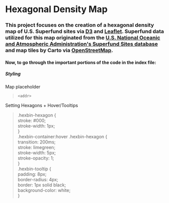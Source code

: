 # Hexagonal Density Map

### This project focuses on the creation of a hexagonal density map of U.S. Superfund sites via <a href="https://d3js.org/">D3</a> and <a href="https://leafletjs.com/">Leaflet</a>. Superfund data utilized for this map originated from the <a href="https://data.noaa.gov/dataset/dataset/superfund-sites">U.S. National Oceanic and Atmospheric Administration's Superfund Sites database</a> and map tiles by Carto via <a href="http://openstreetmap.org/copyright">OpenStreetMap</a>.

#### Now, to go through the important portions of the code in the index file:

##### Styling

Map placeholder
>  `<addr>` <style> 
>  `<addr>`   html,
>  //   body, #map { width: 100%; height: 100%; margin: 0; background: #fff}
>  //   i {        
>  //     width: 0.5px;
>  //     height: 16px;
>  //     float: right;
>  //     opacity: 0.7;
>  //   }
>  // </style>

Setting Hexagons + Hover/Tooltips
>   .hexbin-hexagon {</br>
>      stroke: #000;</br>
>      stroke-width: 1px;</br>
>    }</br>
>   .hexbin-container:hover .hexbin-hexagon {</br>
>  		transition: 200ms;</br>
>  		stroke: limegreen;</br>
>  		stroke-width: 5px;</br>
>  		stroke-opacity: 1;</br>
>  	}</br>
>  	.hexbin-tooltip {</br>
>  		padding: 8px;</br>
>  		border-radius: 4px;</br>
>  		border: 1px solid black;</br>
>  		background-color: white;</br>
>  	}</br>
